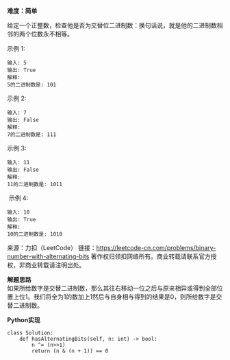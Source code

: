 **难度：简单**  

给定一个正整数，检查他是否为交替位二进制数：换句话说，就是他的二进制数相邻的两个位数永不相等。

示例 1:
```
输入: 5
输出: True
解释:
5的二进制数是: 101
```
示例 2:
```
输入: 7
输出: False
解释:
7的二进制数是: 111
```
示例 3:
```
输入: 11
输出: False
解释:
11的二进制数是: 1011
```
 示例 4:
```
输入: 10
输出: True
解释:
10的二进制数是: 1010
```

来源：力扣（LeetCode）
链接：https://leetcode-cn.com/problems/binary-number-with-alternating-bits
著作权归领扣网络所有。商业转载请联系官方授权，非商业转载请注明出处。  

**解题思路**  
如果所给数字是交替二进制数，那么其往右移动一位之后与原来相异或得到全部位置上位1。我们将全为1的数加上1然后与自身相与得到的结果是0，则所给数字是交替二进制数。  

**Python实现** 
```
class Solution:
    def hasAlternatingBits(self, n: int) -> bool:
        n ^= (n>>1)
        return (n & (n + 1)) == 0
```